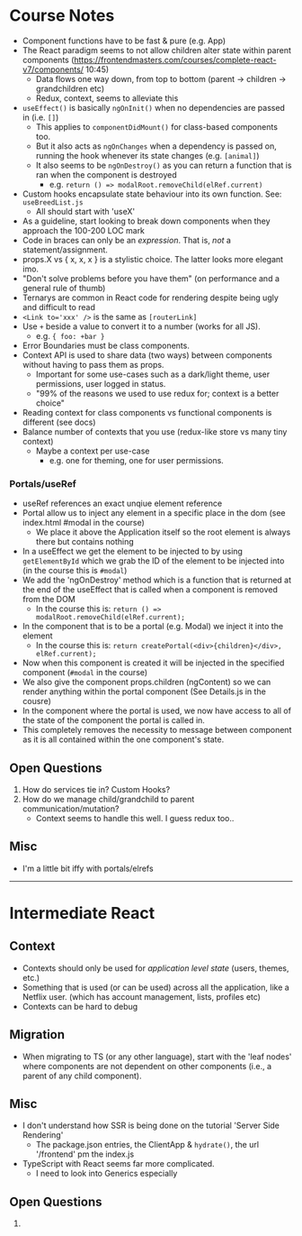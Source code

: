 # Course Notes

* Component functions have to be fast & pure (e.g. App)
* The React paradigm seems to not allow children alter state within parent components (https://frontendmasters.com/courses/complete-react-v7/components/ 10:45)
    * Data flows one way down, from top to bottom (parent -> children -> grandchildren etc)
    * Redux, context, seems to alleviate this
* `useEffect()` is basically `ngOnInit()` when no dependencies are passed in (i.e. `[]`)
    * This applies to `componentDidMount()` for class-based components too.
    * But it also acts as `ngOnChanges` when a dependency is passed on, running the hook whenever its state changes (e.g. `[animal]`)
    * It also seems to be `ngOnDestroy()` as you can return a function that is ran when the component is destroyed
        * e.g. `return () => modalRoot.removeChild(elRef.current)`
* Custom hooks encapsulate state behaviour into its own function. See: `useBreedList.js`
    * All should start with 'useX'
* As a guideline, start looking to break down components when they approach the 100-200 LOC mark
* Code in braces can only be an *expression*. That is, *not* a statement/assignment.
* props.X vs { x, x, x } is a stylistic choice. The latter looks more elegant imo.
* "Don't solve problems before you have them" (on performance and a general rule of thumb)
* Ternarys are common in React code for rendering despite being ugly and difficult to read
* `<Link to='xxx' />` is the same as `[routerLink]`
* Use `+` beside a value to convert it to a number (works for all JS). 
    * e.g. `{ foo: +bar }`
* Error Boundaries must be class components.
* Context API is used to share data (two ways) between components without having to pass them as props. 
    * Important for some use-cases such as a dark/light theme, user permissions, user logged in status.
    * "99% of the reasons we used to use redux for; context is a better choice"
* Reading context for class components vs functional components is different (see docs)
* Balance number of contexts that you use (redux-like store vs many tiny context)
    * Maybe a context per use-case 
        * e.g. one for theming, one for user permissions.

### Portals/useRef
* useRef references an exact unqiue element reference
* Portal allow us to inject any element in a specific place in the dom (see index.html #modal in the course)
    * We place it above the Application itself so the root element is always there but contains nothing
* In a useEffect we get the element to be injected to by using `getElementById` which we grab the ID of the element to be injected into (in the course this is `#modal`)
* We add the 'ngOnDestroy' method which is a function that is returned at the end of the useEffect that is called when a component is removed from the DOM
    * In the course this is: `return () => modalRoot.removeChild(elRef.current);`
* In the component that is to be a portal (e.g. Modal) we inject it into the element
    * In the course this is: `return createPortal(<div>{children}</div>, elRef.current);`
* Now when this component is created it will be injected in the specified component (`#modal` in the course)
* We also give the component props.children (ngContent) so we can render anything within the portal component (See Details.js in the cousre)
* In the component where the portal is used, we now have access to all of the state of the component the portal is called in.
* This completely removes the necessity to message between component as it is all contained within the one component's state.

## Open Questions
1. How do services tie in? Custom Hooks?
2. How do we manage child/grandchild to parent communication/mutation?
    * Context seems to handle this well. I guess redux too..

## Misc
* I'm a little bit iffy with portals/elrefs

----

# Intermediate React
## Context
* Contexts should only be used for *application level state* (users, themes, etc.)
* Something that is used (or can be used) across all the application, like a Netflix user. (which has account management, lists, profiles etc)
* Contexts can be hard to debug

## Migration
* When migrating to TS (or any other language), start with the 'leaf nodes' where components are not dependent on other components (i.e., a parent of any child component).

## Misc
* I don't understand how SSR is being done on the tutorial 'Server Side Rendering'
    * The package.json entries, the ClientApp & `hydrate()`, the url '/frontend' pm the index.js
* TypeScript with React seems far more complicated.
    * I need to look into Generics especially

## Open Questions
1. 